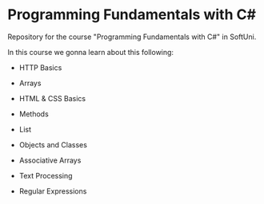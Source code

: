 # Programming Fundamentals with C#
Repository for the course "Programming Fundamentals with C#" in SoftUni.

In this course we gonna learn about this following: 

- HTTP Basics 

- Arrays

- HTML & CSS Basics 

- Methods 

- List 

- Objects and Classes

- Associative Arrays

- Text Processing

- Regular Expressions


